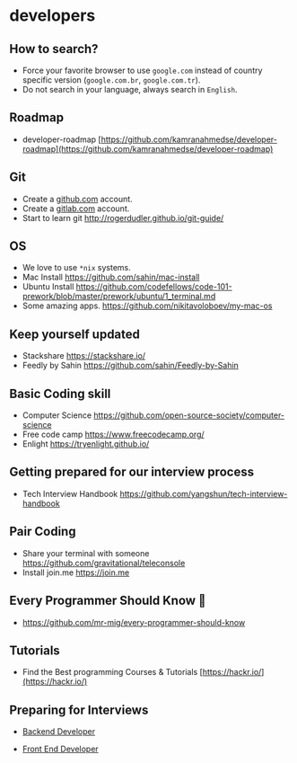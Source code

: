 # developers


## How to search?

* Force your favorite browser to use `google.com` instead of country specific version (`google.com.br`, `google.com.tr`). 
* Do not search in your language, always search in `English`.

## Roadmap

* developer-roadmap [https://github.com/kamranahmedse/developer-roadmap](https://github.com/kamranahmedse/developer-roadmap)

## Git
* Create a [github.com](https://github.com) account.
* Create a [gitlab.com](https://gitlab.com) account.
* Start to learn git http://rogerdudler.github.io/git-guide/

## OS

* We love to use `*nix` systems.
* Mac Install https://github.com/sahin/mac-install
* Ubuntu Install https://github.com/codefellows/code-101-prework/blob/master/prework/ubuntu/1_terminal.md
* Some amazing apps. https://github.com/nikitavoloboev/my-mac-os

## Keep yourself updated

* Stackshare https://stackshare.io/
* Feedly by Sahin https://github.com/sahin/Feedly-by-Sahin

## Basic Coding skill
* Computer Science https://github.com/open-source-society/computer-science
* Free code camp https://www.freecodecamp.org/
* Enlight https://tryenlight.github.io/

## Getting prepared for our interview process
* Tech Interview Handbook https://github.com/yangshun/tech-interview-handbook

## Pair Coding

* Share your terminal with someone https://github.com/gravitational/teleconsole
* Install join.me https://join.me

## Every Programmer Should Know 🤔
* https://github.com/mr-mig/every-programmer-should-know

## Tutorials
* Find the Best programming Courses & Tutorials [https://hackr.io/](https://hackr.io/)

## Preparing for Interviews

* [Backend Developer](https://github.com/arialdomartini/Back-End-Developer-Interview-Questions?utm_campaign=explore-email&utm_medium=email&utm_source=newsletter&utm_term=daily)

* [Front End Developer](https://github.com/yangshun/front-end-interview-handbook?utm_campaign=explore-email&utm_medium=email&utm_source=newsletter&utm_term=daily)
